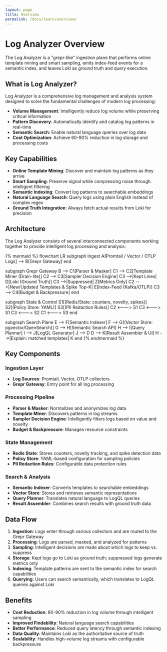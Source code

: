 ```yaml
---
layout: page
title: Overview
permalink: /docs/learn/overview/
---
```


# Log Analyzer Overview

The Log Analyzer is a "grepr-like" ingestion plane that performs online template mining and smart sampling, emits index-feed events for a semantic index, and leaves Loki as ground truth and query execution.

## What is Log Analyzer?

Log Analyzer is a comprehensive log management and analysis system designed to solve the fundamental challenges of modern log processing:

- **Volume Management**: Intelligently reduce log volume while preserving critical information
- **Pattern Discovery**: Automatically identify and catalog log patterns in real-time
- **Semantic Search**: Enable natural language queries over log data
- **Cost Optimization**: Achieve 60-90% reduction in log storage and processing costs

## Key Capabilities

- **Online Template Mining**: Discover and maintain log patterns as they arrive
- **Smart Sampling**: Preserve signal while compressing noise through intelligent filtering
- **Semantic Indexing**: Convert log patterns to searchable embeddings
- **Natural Language Search**: Query logs using plain English instead of complex regex
- **Ground Truth Integration**: Always fetch actual results from Loki for precision

## Architecture

The Log Analyzer consists of several interconnected components working together to provide intelligent log processing and analysis:

{% mermaid %}
flowchart LR
  subgraph Ingest
    A[Promtail / Vector / OTLP Logs] --> B[Grepr Gateway]
  end

  subgraph Grepr Gateway
    B --> C1[Parser & Masker]
    C1 --> C2[Template Miner (Drain-lite)]
    C2 --> C3[Sampler Decision Engine]
    C3 -->|Kept Lines| D[Loki (Ground Truth)]
    C3 -->|Suppressed| Z[Metrics Only]
    C2 -->|New/Updated Templates & Spike Top-K| E[Index-Feed (Kafka/OTLP)]
    C3 --> C4[Budget & Backpressure]
  end

  subgraph State & Control
    S1[(Redis/State: counters, novelty, spikes)]
    S2[(Policy Store: YAML)]
    S3[(PII Redaction Rules)]
    C2 <---> S1
    C3 <---> S1
    C3 <---> S2
    C1 <---> S3
  end

  subgraph Search Plane
    E --> F[Semantic Indexer]
    F --> G[(Vector Store: pgvector/OpenSearch)]
    G --> H[Semantic Search API]
    H --> I[Query Planner]
    I --> J[LogQL Generator]
    J --> D
    D --> K[Result Assembler & UI]
    H -->|Explain: matched templates| K
  end
{% endmermaid %}

## Key Components

### Ingestion Layer
- **Log Sources**: Promtail, Vector, OTLP collectors
- **Grepr Gateway**: Entry point for all log processing

### Processing Pipeline
- **Parser & Masker**: Normalizes and anonymizes log data
- **Template Miner**: Discovers patterns in log streams
- **Sampler Decision Engine**: Intelligently filters logs based on value and novelty
- **Budget & Backpressure**: Manages resource constraints

### State Management
- **Redis State**: Stores counters, novelty tracking, and spike detection data
- **Policy Store**: YAML-based configuration for sampling policies
- **PII Redaction Rules**: Configurable data protection rules

### Search & Analysis
- **Semantic Indexer**: Converts templates to searchable embeddings
- **Vector Store**: Stores and retrieves semantic representations
- **Query Planner**: Translates natural language to LogQL queries
- **Result Assembler**: Combines search results with ground truth data

## Data Flow

1. **Ingestion**: Logs enter through various collectors and are routed to the Grepr Gateway
2. **Processing**: Logs are parsed, masked, and analyzed for patterns
3. **Sampling**: Intelligent decisions are made about which logs to keep vs. suppress
4. **Storage**: Kept logs go to Loki as ground truth; suppressed logs generate metrics only
5. **Indexing**: Template patterns are sent to the semantic index for search capabilities
6. **Querying**: Users can search semantically, which translates to LogQL queries against Loki

## Benefits

- **Cost Reduction**: 60-90% reduction in log volume through intelligent sampling
- **Improved Findability**: Natural language search capabilities
- **Better Performance**: Reduced query latency through semantic indexing
- **Data Quality**: Maintains Loki as the authoritative source of truth
- **Scalability**: Handles high-volume log streams with configurable backpressure
